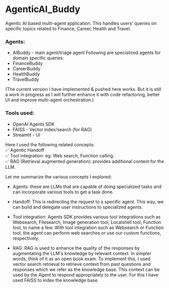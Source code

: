 # AgenticAI_Buddy
Agentic AI based multi-agent application. 
This handles users' queries on specific topics related to Finance, Career, Health and Travel.

### Agents:
- AIBuddy - main agent/triage agent
Following are specialized agents for domain specific queries:
- FinanceBuddy
- CareerBuddy
- HealthBuddy
- TravelBuddy

(The current version I have implemented & pushed here works. But it is still a work in progress as I will further enhance it with code refactoring, better UI and improve multi-agent orchestration.)

### Tools used:
- OpenAI Agents SDK
- FAISS - Vector index/search (for RAG)
- Streamlit - UI

Here I used the following related concepts: <br>
✅ Agentic Handoff <br>
✅ Tool integration: eg: Web search, Function calling. <br>
✅ RAG (Retrieval augmented generation): provides additional context for the LLM. 

Let me summarize the various concepts I explored:

- Agents: these are LLMs that are capable of doing specialized tasks and can incorporate various tools to get a task done.

- Handoff: This is redirecting the request to a specific agent. This way, we can build and delegate user instructions to specialized agents.

- Tool integration: Agents SDK provides various tool integrations such as Websearch, Filesearch, Image generation tool, Localshell tool, Function tool, to name a few.
With tool integration such as Websearch or Function tool, the agent can perform web searches or use our custom functions, respectively. 

- RAG: RAG is used to enhance the quality of the responses by augmentating the  LLM's knowledge by relevant context. In simpler words, think of it as an open book exam.  To implement this, I used vector search retrieval to retrieve context from past questions and responses which we refer as the knowledge base. This context can be used by the Agent to respond appropriately to the user. For this I have used FAISS to index the knowledge base. 
